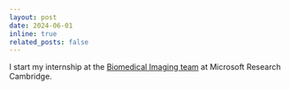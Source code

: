 ```yaml
---
layout: post
date: 2024-06-01
inline: true
related_posts: false
---
```


I start my internship at the <a href="https://www.microsoft.com/en-us/research/group/biomedical-imaging/">Biomedical Imaging team</a> at Microsoft Research Cambridge.
